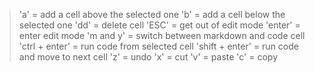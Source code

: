 > 'a' = add a cell above the selected one
> 'b' = add a cell below the selected one
> 'dd' = delete cell
> 'ESC' = get out of edit mode
> 'enter' = enter edit mode
> 'm and y' = switch between markdown and code cell
> 'ctrl + enter' = run code from selected cell
> 'shift + enter' = run code and move to next cell
> 'z' = undo
> 'x' = cut
> 'v' = paste
> 'c' = copy




